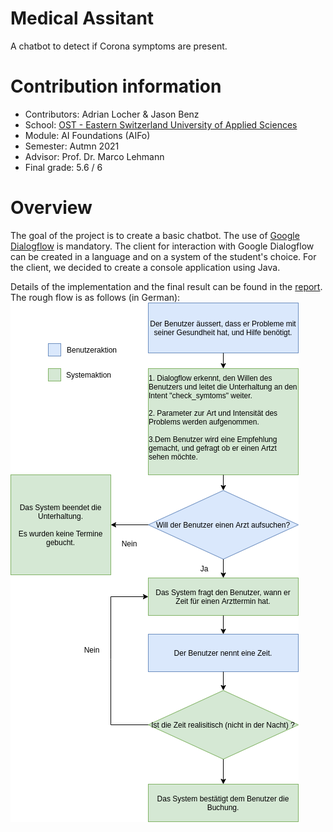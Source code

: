 # Medical Assitant
A chatbot to detect if Corona symptoms are present.

# Contribution information
- Contributors: Adrian Locher & Jason Benz
- School: [OST - Eastern Switzerland University of Applied Sciences](https://www.ost.ch/)
- Module: AI Foundations (AIFo)
- Semester: Autmn 2021
- Advisor: Prof. Dr. Marco Lehmann
- Final grade: 5.6 / 6

# Overview
The goal of the project is to create a basic chatbot. The use of [Google Dialogflow](https://cloud.google.com/dialogflow/docs) is mandatory. The client for interaction with Google Dialogflow can be created in a language and on a system of the student's choice. For the client, we decided to create a console application using Java.

Details of the implementation and the final result can be found in the [report](./documentation/report.pdf). The rough flow is as follows (in German):
![Backend Overview](./documentation/src/backendOverview.png)
